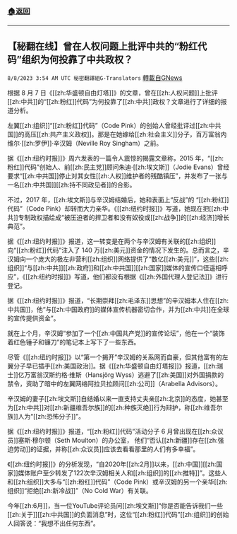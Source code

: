 ###  [:house:返回](README.md)
---


## 【秘翻在线】曾在人权问题上批评中共的“粉红代码”组织为何投靠了中共政权？
`8/8/2023 3:54 AM UTC 秘密翻譯組G-Translators` [轉載自GNews](https://gnews.org/articles/1534280)

根据 8 月 7 日《[[zh:华盛顿自由灯塔]]》的文章，曾在[[zh:人权问题]]上批评[[zh:中共]]的“[[zh:粉红]]代码”为何投靠了[[zh:中共]]政权？文章进行了详细的报道分析。

左翼[[zh:组织]]“[[zh:粉红]]代码”（Code Pink）的创始人曾经批评过[[zh:中共国]]的高压[[zh:共产主义政权]]。那是在她嫁给[[zh:社会主义]]分子，百万富翁内维尔·[[zh:罗伊]]·辛汉姆（Neville Roy Singham）之前。

据《[[zh:纽约时报]]》周六发表的一篇令人震惊的揭露文章称，2015 年，“[[zh:粉红]]代码”创始人、前[[zh:民主党]]顾问朱迪·[[zh:埃文斯]]（Jodie Evans）曾经要求“[[zh:中共国]]停止对其女性[[zh:人权]]维护者的残酷镇压”，并发布了一张与一名[[zh:中共国]][[zh:持不同政见者]]的合影。

不过，2017 年，[[zh:埃文斯]]与辛汉姆结婚后，她和表面上“反战”的 “[[zh:粉红]]代码”（Code Pink）却转而大力亲华。《[[zh:纽约时报]]》写道，她现在把[[zh:中共]]专制政权描绘成“被压迫者的捍卫者和没有奴役或[[zh:战争]]的[[zh:经济]]增长典范”。

据《[[zh:纽约时报]]》报道，这一转变是在两个与辛汉姆有关联的[[zh:组织]]向“[[zh:粉红]]代码”注入了 140 万[[zh:美元]]资金的情况下发生的。总而言之，辛汉姆向一个庞大的极左非营利[[zh:组织]]网络提供了“数亿[[zh:美元]]”，这些[[zh:组织]]“与[[zh:中共]][[zh:政府]]和[[zh:中共国]][[zh:国家]]媒体的宣传口径遥相呼应”，《[[zh:纽约时报]]》写道，他们都没有根据《[[zh:外国代理人登记法]]》进行登记。

据《[[zh:纽约时报]]》报道，“长期崇拜[[zh:毛泽东]]思想”的辛汉姆本人住在[[zh:中共国]]，他“与[[zh:中国政府]]的媒体宣传机器密切合作，并为[[zh:中共]]在全球的宣传提供资金”。

就在上个月，辛汉姆“参加了一个[[zh:中国共产党]]的宣传论坛”，他在一个“装饰着红色锤子和镰刀”的笔记本上写下了一些东西。

尽管《[[zh:纽约时报]]》以“第一个揭开”辛汉姆的关系网而自豪，但其他富有的左翼分子早已插手[[zh:美国政治]]。据《[[zh:华盛顿自由灯塔报]]》报道，[[zh:瑞士]]亿万富翁汉斯约格·维斯（Hansjörg Wyss）逃避了[[zh:美国]]对外国捐款的禁令，资助了暗中的左翼网络阿拉贝拉顾问[[zh:公司]]（Arabella Advisors）。

辛汉姆的妻子[[zh:埃文斯]]自结婚以来一直支持丈夫亲[[zh:北京]]的态度，她甚至为[[zh:中共]]对[[zh:新疆维吾尔族]]的[[zh:种族灭绝]]行为辩护，称[[zh:维吾尔族]]人为“[[zh:恐怖分子]]”。

据《[[zh:纽约时报]]》报道，“[[zh:粉红]]代码”活动分子 6 月曾出现在[[zh:众议员]]塞斯·穆尔顿（Seth Moulton）的办公室， 他们“否认[[zh:新疆]]存在[[zh:强迫劳动]]的证据，并称[[zh:众议员]]应该去看看那里的人们有多幸福”。

《[[zh:纽约时报]]》的分析发现，“自2020年[[zh:2月]]以来，[[zh:中国]][[zh:国家]]媒体账户至少转发了122次辛汉姆相关人和[[zh:组织]]的[[zh:推特]]”。这些人和[[zh:组织]]大多与“[[zh:粉红]]代码”（Code Pink）或辛汉姆的另一个亲华[[zh:组织]]“拒绝[[zh:新冷战]]”（No Cold War）有关联。

今年[[zh:6月]]，当一位YouTube评论员问[[zh:埃文斯]]“你是否能告诉我们一些[[zh:关于]][[zh:中共国]]的负面消息”时，这位“[[zh:粉红]]代码”[[zh:组织]]的创始人回答说：“我想不出任何东西”。

